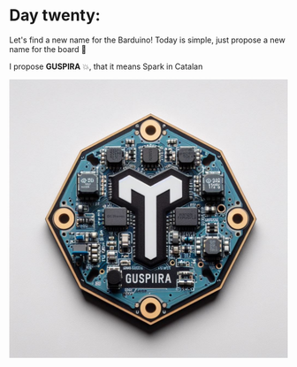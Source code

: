 # Day twenty:

Let's find a new name for the Barduino! Today is simple, just propose a new name for the board 🥳

I propose **GUSPIRA** 💥, that it means Spark in Catalan

![Day19](../../images/Day20.jpeg)


